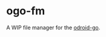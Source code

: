 ogo-fm
======

A WIP file manager for the [odroid-go].

[odroid-go]: https://wiki.odroid.com/odroid_go/odroid_go

